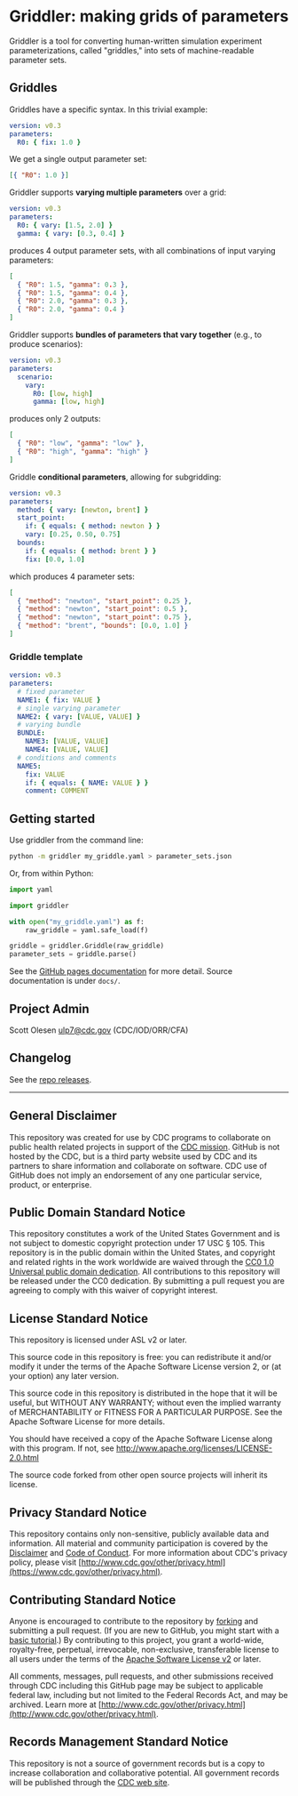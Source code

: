 # Griddler: making grids of parameters

Griddler is a tool for converting human-written simulation experiment parameterizations, called "griddles," into sets of machine-readable parameter sets.

## Griddles

Griddles have a specific syntax. In this trivial example:

```yaml
version: v0.3
parameters:
  R0: { fix: 1.0 }
```

We get a single output parameter set:

```json
[{ "R0": 1.0 }]
```

Griddler supports **varying multiple parameters** over a grid:

```yaml
version: v0.3
parameters:
  R0: { vary: [1.5, 2.0] }
  gamma: { vary: [0.3, 0.4] }
```

produces 4 output parameter sets, with all combinations of input varying parameters:

```json
[
  { "R0": 1.5, "gamma": 0.3 },
  { "R0": 1.5, "gamma": 0.4 },
  { "R0": 2.0, "gamma": 0.3 },
  { "R0": 2.0, "gamma": 0.4 }
]
```

Griddler supports **bundles of parameters that vary together** (e.g., to produce scenarios):

```yaml
version: v0.3
parameters:
  scenario:
    vary:
      R0: [low, high]
      gamma: [low, high]
```

produces only 2 outputs:

```json
[
  { "R0": "low", "gamma": "low" },
  { "R0": "high", "gamma": "high" }
]
```

Griddle **conditional parameters**, allowing for subgridding:

```yaml
version: v0.3
parameters:
  method: { vary: [newton, brent] }
  start_point:
    if: { equals: { method: newton } }
    vary: [0.25, 0.50, 0.75]
  bounds:
    if: { equals: { method: brent } }
    fix: [0.0, 1.0]
```

which produces 4 parameter sets:

```json
[
  { "method": "newton", "start_point": 0.25 },
  { "method": "newton", "start_point": 0.5 },
  { "method": "newton", "start_point": 0.75 },
  { "method": "brent", "bounds": [0.0, 1.0] }
]
```

### Griddle template

```yaml
version: v0.3
parameters:
  # fixed parameter
  NAME1: { fix: VALUE }
  # single varying parameter
  NAME2: { vary: [VALUE, VALUE] }
  # varying bundle
  BUNDLE:
    NAME3: [VALUE, VALUE]
    NAME4: [VALUE, VALUE]
  # conditions and comments
  NAME5:
    fix: VALUE
    if: { equals: { NAME: VALUE } }
    comment: COMMENT
```

## Getting started

Use griddler from the command line:

```bash
python -m griddler my_griddle.yaml > parameter_sets.json
```

Or, from within Python:

```python
import yaml

import griddler

with open("my_griddle.yaml") as f:
    raw_griddle = yaml.safe_load(f)

griddle = griddler.Griddle(raw_griddle)
parameter_sets = griddle.parse()
```

See the [GitHub pages documentation](https://cdcgov.github.io/pygriddler/) for more detail. Source documentation is under `docs/`.

## Project Admin

Scott Olesen <ulp7@cdc.gov> (CDC/IOD/ORR/CFA)

## Changelog

See the [repo releases](https://github.com/CDCgov/pygriddler/releases).

---

## General Disclaimer

This repository was created for use by CDC programs to collaborate on public health related projects in support of the [CDC mission](https://www.cdc.gov/about/organization/mission.htm). GitHub is not hosted by the CDC, but is a third party website used by CDC and its partners to share information and collaborate on software. CDC use of GitHub does not imply an endorsement of any one particular service, product, or enterprise.

## Public Domain Standard Notice

This repository constitutes a work of the United States Government and is not subject to domestic copyright protection under 17 USC § 105. This repository is in the public domain within the United States, and copyright and related rights in the work worldwide are waived through the [CC0 1.0 Universal public domain dedication](https://creativecommons.org/publicdomain/zero/1.0/). All contributions to this repository will be released under the CC0 dedication. By submitting a pull request you are agreeing to comply with this waiver of copyright interest.

## License Standard Notice

This repository is licensed under ASL v2 or later.

This source code in this repository is free: you can redistribute it and/or modify it under the terms of the Apache Software License version 2, or (at your option) any later version.

This source code in this repository is distributed in the hope that it will be useful, but WITHOUT ANY WARRANTY; without even the implied warranty of MERCHANTABILITY or FITNESS FOR A PARTICULAR PURPOSE. See the Apache Software License for more details.

You should have received a copy of the Apache Software License along with this program. If not, see http://www.apache.org/licenses/LICENSE-2.0.html

The source code forked from other open source projects will inherit its license.

## Privacy Standard Notice

This repository contains only non-sensitive, publicly available data and information. All material and community participation is covered by the [Disclaimer](https://github.com/CDCgov/template/blob/master/DISCLAIMER.md) and [Code of Conduct](https://github.com/CDCgov/template/blob/master/code-of-conduct.md). For more information about CDC's privacy policy, please visit [http://www.cdc.gov/other/privacy.html](https://www.cdc.gov/other/privacy.html).

## Contributing Standard Notice

Anyone is encouraged to contribute to the repository by [forking](https://help.github.com/articles/fork-a-repo) and submitting a pull request. (If you are new to GitHub, you might start with a [basic tutorial](https://help.github.com/articles/set-up-git).) By contributing to this project, you grant a world-wide, royalty-free, perpetual, irrevocable, non-exclusive, transferable license to all users under the terms of the [Apache Software License v2](http://www.apache.org/licenses/LICENSE-2.0.html) or later.

All comments, messages, pull requests, and other submissions received through CDC including this GitHub page may be subject to applicable federal law, including but not limited to the Federal Records Act, and may be archived. Learn more at [http://www.cdc.gov/other/privacy.html](http://www.cdc.gov/other/privacy.html).

## Records Management Standard Notice

This repository is not a source of government records but is a copy to increase collaboration and collaborative potential. All government records will be published through the [CDC web site](http://www.cdc.gov).
